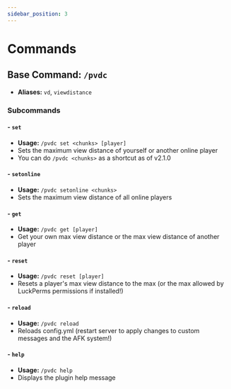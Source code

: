 ```yaml
---
sidebar_position: 3
---
```


# Commands

## Base Command: `/pvdc`
- **Aliases:** `vd`, `viewdistance`
### Subcommands
#### - `set`
- **Usage:** `/pvdc set <chunks> [player]`
- Sets the maximum view distance of yourself or another online player
- You can do `/pvdc <chunks>` as a shortcut as of v2.1.0

#### - `setonline`
- **Usage:** `/pvdc setonline <chunks>`
- Sets the maximum view distance of all online players

#### - `get`
- **Usage:** `/pvdc get [player]`
- Get your own max view distance or the max view distance of another player

#### - `reset`
- **Usage:** `/pvdc reset [player]`
- Resets a player's max view distance to the max (or the max allowed by LuckPerms permissions if installed!)

#### - `reload`
- **Usage:** `/pvdc reload`
- Reloads config.yml (restart server to apply changes to custom messages and the AFK system!)

#### - `help`
- **Usage:** `/pvdc help`
- Displays the plugin help message